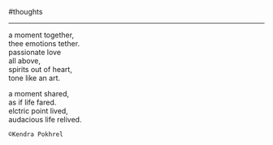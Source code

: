 
#thoughts 

___

a moment together,  
thee emotions tether.  
passionate love  
all above,  
spirits out of heart,  
tone like an art.  

a moment shared,  
as if life fared.  
elctric point lived,  
audacious life relived.  


`©Kendra Pokhrel`
